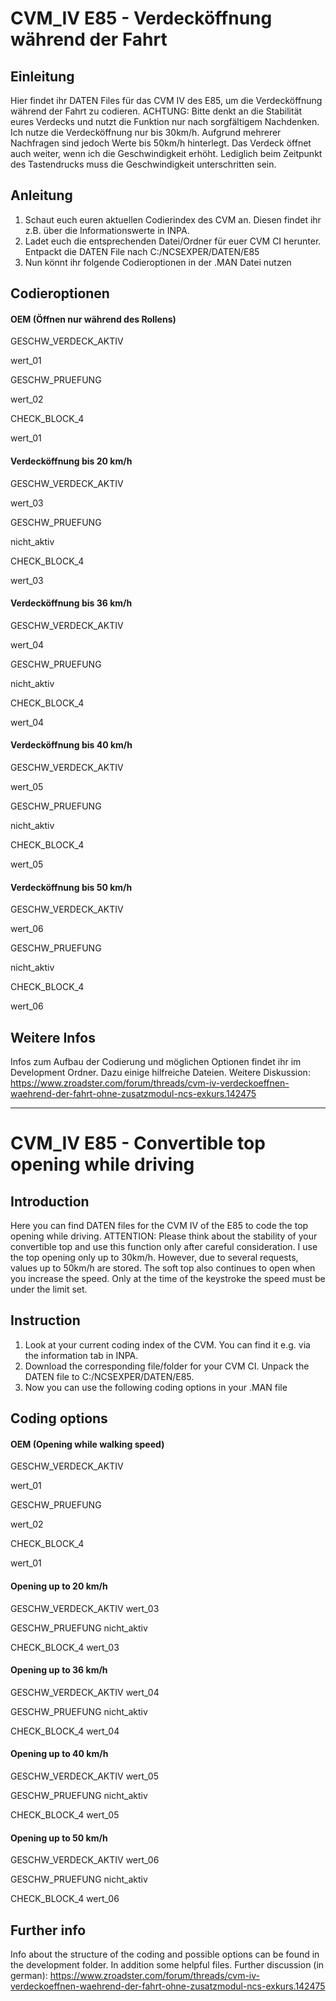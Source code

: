 # CVM_IV E85 - Verdecköffnung während der Fahrt

## Einleitung
Hier findet ihr DATEN Files für das CVM IV des E85, um die Verdecköffnung während der Fahrt zu codieren. ACHTUNG: Bitte denkt an die Stabilität eures Verdecks und nutzt die Funktion nur nach sorgfältigem Nachdenken. Ich nutze die Verdecköffnung nur bis 30km/h. Aufgrund mehrerer Nachfragen sind jedoch Werte bis 50km/h hinterlegt. 
Das Verdeck öffnet auch weiter, wenn ich die Geschwindigkeit erhöht. Lediglich beim Zeitpunkt des Tastendrucks muss die Geschwindigkeit unterschritten sein.

## Anleitung
1. Schaut euch euren aktuellen Codierindex des CVM an. Diesen findet ihr z.B. über die Informationswerte in INPA.
2. Ladet euch die entsprechenden Datei/Ordner für euer CVM CI herunter. Entpackt die DATEN File nach C:/NCSEXPER/DATEN/E85
3. Nun könnt ihr folgende Codieroptionen in der .MAN Datei nutzen

## Codieroptionen
#### OEM (Öffnen nur während des Rollens)
GESCHW_VERDECK_AKTIV

wert_01

GESCHW_PRUEFUNG

wert_02

CHECK_BLOCK_4

wert_01

#### Verdecköffnung bis 20 km/h
GESCHW_VERDECK_AKTIV

wert_03

GESCHW_PRUEFUNG

nicht_aktiv

CHECK_BLOCK_4

wert_03


#### Verdecköffnung bis 36 km/h
GESCHW_VERDECK_AKTIV

wert_04

GESCHW_PRUEFUNG

nicht_aktiv

CHECK_BLOCK_4

wert_04


#### Verdecköffnung bis 40 km/h
GESCHW_VERDECK_AKTIV

wert_05

GESCHW_PRUEFUNG

nicht_aktiv

CHECK_BLOCK_4

wert_05


#### Verdecköffnung bis 50 km/h
GESCHW_VERDECK_AKTIV

wert_06

GESCHW_PRUEFUNG

nicht_aktiv

CHECK_BLOCK_4

wert_06


## Weitere Infos
Infos zum Aufbau der Codierung und möglichen Optionen findet ihr im Development Ordner. Dazu einige hilfreiche Dateien.
Weitere Diskussion: https://www.zroadster.com/forum/threads/cvm-iv-verdeckoeffnen-waehrend-der-fahrt-ohne-zusatzmodul-ncs-exkurs.142475

---

# CVM_IV E85 - Convertible top opening while driving

## Introduction
Here you can find DATEN files for the CVM IV of the E85 to code the top opening while driving. ATTENTION: Please think about the stability of your convertible top and use this function only after careful consideration. I use the top opening only up to 30km/h. However, due to several requests, values up to 50km/h are stored. 
The soft top also continues to open when you increase the speed. Only at the time of the keystroke the speed must be under the limit set.

## Instruction
1. Look at your current coding index of the CVM. You can find it e.g. via the information tab in INPA.
2. Download the corresponding file/folder for your CVM CI. Unpack the DATEN file to C:/NCSEXPER/DATEN/E85.
3. Now you can use the following coding options in your .MAN file

## Coding options
#### OEM (Opening while walking speed)
GESCHW_VERDECK_AKTIV

wert_01

GESCHW_PRUEFUNG

wert_02

CHECK_BLOCK_4

wert_01

#### Opening up to 20 km/h
GESCHW_VERDECK_AKTIV
wert_03

GESCHW_PRUEFUNG
nicht_aktiv

CHECK_BLOCK_4
wert_03

#### Opening up to 36 km/h
GESCHW_VERDECK_AKTIV
wert_04

GESCHW_PRUEFUNG
nicht_aktiv

CHECK_BLOCK_4
wert_04

#### Opening up to 40 km/h
GESCHW_VERDECK_AKTIV
wert_05

GESCHW_PRUEFUNG
nicht_aktiv

CHECK_BLOCK_4
wert_05

#### Opening up to 50 km/h
GESCHW_VERDECK_AKTIV
wert_06

GESCHW_PRUEFUNG
nicht_aktiv

CHECK_BLOCK_4
wert_06

## Further info
Info about the structure of the coding and possible options can be found in the development folder. In addition some helpful files.
Further discussion (in german): https://www.zroadster.com/forum/threads/cvm-iv-verdeckoeffnen-waehrend-der-fahrt-ohne-zusatzmodul-ncs-exkurs.142475

